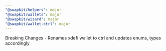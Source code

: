 ```yaml
---
"@swapkit/helpers": major
"@swapkit/wallets": major
"@swapkit/wizard": major
"@swapkit/wallet-ctrl": major
---
```


Breaking Changes - Renames xdefi wallet to ctrl and updates enums, types accordingly

